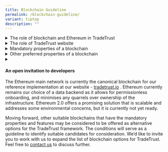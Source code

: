 ```yaml
---
title: Blockchain Guideline
permalink: /blockchain-guideline/
variant: tiptap
description: ""
---
```

<p></p>
<div data-type="detailGroup" class="isomer-accordion isomer-accordion-white">
<details class="isomer-details">
<summary>The role of blockchain and Ethereum in TradeTrust</summary>
<div data-type="detailsContent" class="isomer-details-content">
<p>The reason that a blockchain is used in TradeTrust is to eliminate the
problem of "whose database should we use", especially in situations of
multipartite sovereign nation involvement or even competitive industry
giants. The responsibilities behind the operation and custody of this database
includes maintaining ownership records of title document and ensuring the
correctness of ownership transitions, providing the necessary infrastructure
that all parties can access, and so on. One of the key design principles
of TradeTrust is that no central authority should be managing these transaction
records. Instead of solving the no-win scenario of agreeing on the party
who should be entrusted with these responsibilities, we have shifted this
responsibility to the neutral and impartial consensus mechanism that is
innate to blockchains.</p>
<p>Since blockchains are capable of providing immutable records of transactions
and the current state, they can be used to provide a rail for keeping records
for Electronic Transferable Records (ETRs).</p>
<p>TradeTrust requires the underlying technology to support the 2 categories
of trade documents:</p>
<ol data-tight="true" class="tight">
<li>
<p><strong>Transferable documents:</strong> Trade documents that entitle the
holder to claim the performance of an obligation or ownership (e.g. bills
of lading, bills of exchange, etc.) and the selected blockchain needs to
be able to track and transfer ownership of the trade document.</p>
</li>
<li>
<p><strong>Normal documents/Verifiable documents:</strong> Other non-transferable
trade documents that do not confer ownership&nbsp;(e.g. invoices, packing
list, certificate of origin, etc.). These trade documents can be verified
for its authenticity, integrity and provenance.</p>
</li>
</ol>
<p>The current implementation of TradeTrust is using the Ethereum blockchain
whereby the ERC-721 provides a widely-used smart contract API used on non-fungible
tokens to allow transfer of ownership whilst providing assurance of integrity,
singularity and control.</p>
</div>
</details>
<details class="isomer-details">
<summary>The role of TradeTrust website</summary>
<div data-type="detailsContent" class="isomer-details-content">
<p>The website at <a href="https://www.tradetrust.io/" rel="noopener noreferrer nofollow" target="_blank">https://www.tradetrust.io</a> serves
as:</p>
<ol data-tight="true" class="tight">
<li>
<p>reference implementation on the TradeTrust framework with an intuitive
user interface to demonstrate the core capabilities; and</p>
</li>
<li>
<p>a neutral mechanism to self-check for interoperability.</p>
</li>
</ol>
<p>The TradeTrust reference implementation offers the available functions
of the TradeTrust framework. It lets users try out how digital trade documents
are issued using TradeTrust and how transferable records such as the electronic
Bill of Lading (eBL) can be created. This free and neutral interface can
also be used to quickly verify the authenticity and provenance of a document
issued in such a manner.</p>
<p>For instance, if a user drops a TradeTrust-created eBL onto the website
and sees that it has been issued by <a href="https://www.tradetrust.io/" rel="noopener noreferrer nofollow" target="_blank">www.pilship.com</a>, he can be assured
that it is a legitimate eBL from Pacific International Lines (on the assumption
that the entity owns the said domain). In this approach, the user can simplify
the trust model to "if issuer domain is an entity I know and trust, I can
then be assured that the contents of the document is authentic and legitimate
".</p>
</div>
</details>
<details class="isomer-details">
<summary>Mandatory properties of a blockchain</summary>
<div data-type="detailsContent" class="isomer-details-content">
<p>One of the most frequently asked questions posted to the team is whether
TradeTrust is able to use alternative blockchains in addition to the Ethereum
blockchain. This article seeks to provide a set of guidelines on the properties
and features that an alternative blockchain must have in order to align
to the TradeTrust framework.</p>
<p><strong>Here is a list of mandatory properties:</strong>
</p>
<p><strong>1. Public</strong>
</p>
<p>The blockchain shall be safe, accessible, and auditable for all participants.
Selecting a public blockchain prevents fragmentation of the network by
discouraging solution providers to use a private network which locks their
end user into a small ecosystem and encourages interoperability of software
from different solution providers to agree on document schema, valid state
transition actions and best practices.</p>
<p><strong>2. Supports NFTs/Smart Contracts</strong>
</p>
<p>The selected blockchain shall minimally support arbitrary digital asset
ownership structures, and ideally be support <strong>Turing Complete Smart Contracts.</strong> In
order to fulfil the requirement of asset ownership capability, it must
be able to:</p>
<ol data-tight="true" class="tight">
<li>
<p>Define a unique digital asset</p>
</li>
<li>
<p>Singularly keep ownership records of instances of digital assets</p>
</li>
<li>
<p>Allow an owner to prove control over the digital asset</p>
</li>
</ol>
<p>For additional flexibility, it would be ideal for the blockchain to support
smart contracts that allow actors to define a valid set of state transitioning
transactions, their preconditions and post-conditions. This is needed for
programs like the DocumentStore, TokenRegistry or TitleEscrow to store
information about the states of documents and ownership structure. An example
of how smart contracts are used: In the case of ETR issuers such as shipping
lines, they should be able to deploy smart contracts to maintain a single
global record for the following purposes:</p>
<ul data-tight="true" class="tight">
<li>
<p>Keeping records of the statuses of ETRs issued by the issuer</p>
</li>
<li>
<p>Keeping records of the current owners of the different ETR</p>
</li>
<li>
<p>Defining the function and preconditions for issuing a new ETR</p>
</li>
<li>
<p>Defining the function and preconditions for transferring an ETR</p>
</li>
<li>
<p>Other functions required by the users or the issuer of the ETR</p>
</li>
</ul>
<p>Example of how preconditions are set for a transfer action: An entity
may only transfer its ownership of an ETR from itself to another entity&nbsp;only
if the following pre-conditions are met:</p>
<ul data-tight="true" class="tight">
<li>
<p>The ETR has been issued by the ETR issuer</p>
</li>
<li>
<p>The Entity is currently in control</p>
</li>
<li>
<p>The transaction has been signed by the entity proposing the transactions</p>
</li>
</ul>
<p><strong>3. Accessibility of blockchain state</strong>
</p>
<p>TradeTrust requires the blockchain to satisfy the accessibility criteria
below:</p>
<ol data-tight="true" class="tight">
<li>
<p><strong>availability:</strong> any party can download and verify the current
head state meaning it is censorship-resistant</p>
</li>
<li>
<p><strong>safety/validity:</strong> must not have invalid state transition</p>
</li>
<li>
<p><strong>liveness:</strong> any party can submit transactions to advance
the head state</p>
</li>
</ol>
<p><strong>4. Impartial Security Model</strong>
</p>
<p>The set of entities that are allowed to append blocks to the blockchain
should be <strong>large enough</strong> such that the <strong>possibility of bribery</strong> or <strong>colluding</strong> among
critical node operators is nearly impossible. If collusion occurs, it shall
be detectable by any participants in the system. The membership criteria
for this set of entities must not exclude actors based on subjective factors
(e.g political, geographic, social). This allows the security of the network
to be objectively measured in terms of crypto-economics – i.e the cost
of a successful attack on the network should be definitive. It also ensures
that any interested actor should be able to join the validator set, such
that no party should be able to veto or deny service to any other. For
private blockchains, the possibility of collusion or a buy-out scenario
among the node players are higher due to the smaller number of players.</p>
<p><strong>5. Economically Secured</strong>
</p>
<p>The blockchain needs to <strong>continue to operate</strong> even if some
nodes fail or act maliciously. That is, the cost of an attack should far
outweigh any possible gains from a successful attack. The cost of an attack
on the blockchain could be used as a proxy to evaluate if such an economic
opportunity could be present. One plausible attack scenario is the rent-to-pwn
scenario, where smaller public, permissionless proof-of-work blockchains
are attacked simply by mercenary actors that put up their computational
power for sale. This eliminates the security of many ledgers that are secure
in theory if they have the majority of all proof-of-work that exists in
the universe, but falls apart if they are not.</p>
<p><strong>6. Open-sourced</strong>
</p>
<p>The blockchain shall be an <strong>open-source software</strong> (OSS) that
is open for public review. This is important to ensure that participants
have the chance to review the underlying code prior to partaking in any
activities on the blockchain in the spirit of "Don't Trust, Verify". Necessarily,
this implies that the protocol and consensus mechanisms are all public
and easily verifiable as well.</p>
<p>The guidelines offer insights into what the TradeTrust framework and reference
implementation look for in terms of its choice of blockchains. The properties
of a blockchain must satisfy the requirements stipulated in the MLETR:</p>
<ol data-tight="true" class="tight">
<li>
<p><strong>Singularity:</strong> The ETR document can be represented by an
unique Document ID which cannot collide with another document and the association
of the ID to a single <code>owner</code> property in a smart contract ensures
that there is only one owner of the ETR at any point in time.</p>
</li>
<li>
<p><strong>Exclusive Control:</strong> The implementation of the ETR smart
contract can be implemented such that the listed owner of the ETR will
have exclusive control over the ETR. This means that only the owner of
the ETR can invoke the transfer function of the ETR and the signature of
the transfer transaction is being checked to assert the constraints.</p>
</li>
<li>
<p><strong>Integrity:</strong> Integrity of an ETR can be verified through
an unique Document ID that is the hash of the content of the document.
Any attempt to modify the contents of the document will result in the document
hash to change thus giving recipients of the ETR, assurance as to the integrity
of the document.</p>
</li>
</ol>
</div>
</details>
<details class="isomer-details">
<summary>Other preferred properties of a blockchain</summary>
<div data-type="detailsContent" class="isomer-details-content">
<p>In addition, here are properties that are preferred and recommended for
easier alignment and integration to the TradeTrust framework.</p>
<p><strong>1. Actively maintained with a large development community</strong>
</p>
<p>In order for key vulnerabilities to be fixed, the blockchain needs to
be <strong>actively maintained</strong> by a distributed set of engineers.
In addition, formal guidelines for contributions and code review process
should be present to protect against malicious code contributions.</p>
<p><strong>2. Have withstood the test of time</strong>
</p>
<p>The blockchain should ideally also be running on a network which has <strong>withstood against the test of time</strong> where
other transactions involving large values are being processed and have
shown resilience against malicious actors. As the foundation of the application
stack as a global state provider, a failure at this layer would be catastrophic.</p>
<p><strong>3. Ethereum Virtual Machine (EVM) Compatible</strong>
</p>
<p>The blockchain should preferably be EVM compatible to allow the users
to leverage TradeTrust’s existing smart contract codebase without having
to make drastic re-implementations.</p>
</div>
</details>
<details class="isomer-details">
<summary></summary>
<div data-type="detailsContent" class="isomer-details-content">
<p></p>
</div>
</details>
</div>
<h4>An open invitation to developers</h4>
<p>The Ethereum main network is currently the canonical blockchain for our
reference implementation at our website - <a href="https://tradetrust.io/" rel="noopener noreferrer nofollow" target="_blank">tradetrust.io</a> . Ethereum currently remains
our choice of a data backend as it allows for permissionless onboarding,
and minimises any quarrels over ownership of the infrastructure. Ethereum
2.0 offers a promising solution that is scalable and addresses some environmental
concerns, but it is currently not yet ready.</p>
<p>Moving forward, other suitable blockchains that have the mandatory properties
and features may be considered to be offered as alternative options for
the TradeTrust framework. The conditions will serve as a guideline to identify
suitable candidates for consideration. We’d like to invite you to work
with us to expand the list of blockchain options for TradeTrust. Feel free
to <a href="https://www.form.gov.sg/635f32c5001b2d0011fff09b" rel="noopener noreferrer nofollow" target="_blank">contact us</a> to
discuss further.</p>